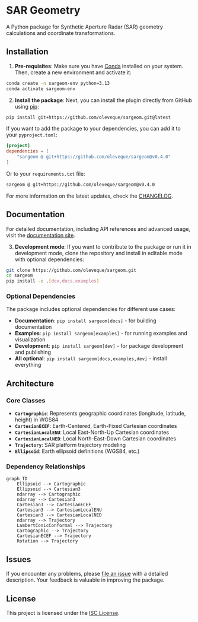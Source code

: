 # SAR Geometry

A Python package for Synthetic Aperture Radar (SAR) geometry calculations and coordinate transformations.

## Installation

1. **Pre-requisites**: Make sure you have [Conda](https://docs.anaconda.com/miniconda/) installed on your system. Then, create a new environment and activate it:

```bash
conda create -n sargeom-env python=3.13
conda activate sargeom-env
```

2. **Install the package**: Next, you can install the plugin directly from GitHub using [pip](https://pypi.org/project/pip/):

```bash
pip install git+https://github.com/oleveque/sargeom.git@latest
```

If you want to add the package to your dependencies, you can add it to your `pyproject.toml`:

```toml
[project]
dependencies = [
    "sargeom @ git+https://github.com/oleveque/sargeom@v0.4.0"
]
```

Or to your `requirements.txt` file:

```bash
sargeom @ git+https://github.com/oleveque/sargeom@v0.4.0
```

For more information on the latest updates, check the [CHANGELOG](CHANGELOG.md).

## Documentation

For detailed documentation, including API references and advanced usage, visit the [documentation site](https://oleveque.github.io/sargeom/).

3. **Development mode**: If you want to contribute to the package or run it in development mode, clone the repository and install in editable mode with optional dependencies:

```bash
git clone https://github.com/oleveque/sargeom.git
cd sargeom
pip install -e .[dev,docs,examples]
```

### Optional Dependencies

The package includes optional dependencies for different use cases:

- **Documentation**: `pip install sargeom[docs]` - for building documentation
- **Examples**: `pip install sargeom[examples]` - for running examples and visualization
- **Development**: `pip install sargeom[dev]` - for package development and publishing
- **All optional**: `pip install sargeom[docs,examples,dev]` - install everything

## Architecture

### Core Classes

- **`Cartographic`**: Represents geographic coordinates (longitude, latitude, height) in WGS84
- **`CartesianECEF`**: Earth-Centered, Earth-Fixed Cartesian coordinates
- **`CartesianLocalENU`**: Local East-North-Up Cartesian coordinates
- **`CartesianLocalNED`**: Local North-East-Down Cartesian coordinates
- **`Trajectory`**: SAR platform trajectory modeling
- **`Ellipsoid`**: Earth ellipsoid definitions (WGS84, etc.)

### Dependency Relationships

```mermaid
graph TD
    Ellipsoid --> Cartographic
    Ellipsoid --> Cartesian3
    ndarray --> Cartographic
    ndarray --> Cartesian3
    Cartesian3 --> CartesianECEF
    Cartesian3 --> CartesianLocalENU
    Cartesian3 --> CartesianLocalNED
    ndarray --> Trajectory
    LambertConicConformal --> Trajectory
    Cartographic --> Trajectory
    CartesianECEF --> Trajectory
    Rotation --> Trajectory
```

## Issues

If you encounter any problems, please [file an issue](https://github.com/oleveque/sargeom/issues) with a detailed description.
Your feedback is valuable in improving the package.

## License

This project is licensed under the [ISC License](LICENSE.md).

